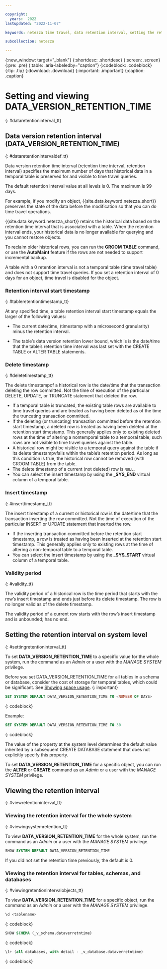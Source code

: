 ```yaml
---

copyright:
  years:  2022
lastupdated: "2022-11-07"

keywords: netezza time travel, data retention interval, setting the retention interval, changing the retention interval

subcollection: netezza

---
```


{:new_window: target="_blank"}
{:shortdesc: .shortdesc}
{:screen: .screen}
{:pre: .pre}
{:table: .aria-labeledby="caption"}
{:codeblock: .codeblock}
{:tip: .tip}
{:download: .download}
{:important: .important}
{:caption: .caption}

# Setting and viewing **DATA_VERSION_RETENTION_TIME**
{: #dataretentioninterval_tt}

## Data version retention interval (**DATA_VERSION_RETENTION_TIME**)
{: #dataretentionintervaldef_tt}

Data version retention time interval (retention time interval, retention interval) specifies the maximum number of days that historical data in a temporal table is preserved for and visible to time travel queries.

The default retention interval value at all levels is 0. The maximum is 99 days.

For example, if you modify an object, {{site.data.keyword.netezza_short}} preserves the state of the data before the modification so that you can do time travel operations.

{{site.data.keyword.netezza_short}} retains the historical data based on the retention time interval that is associated with a table. When the retention interval ends, your historical data is no longer available for querying and you cannot restore objects.

To reclaim older historical rows, you can run the **GROOM TABLE** command, or use the **AutoMaint** feature if the rows are not needed to support incremental backup.

A table with a 0 retention interval is not a temporal table (time travel table) and does not support time travel queries. If you set a retention interval of 0 days for an object, time travel is disabled for the object.

### Retention interval start timestamp
{: #tableretentiontimestamp_tt}

At any specified time, a table retention interval start timestamp equals the larger of the following values:

- The current date/time, (timestamp with a microsecond granularity) minus the retention interval.

- The table’s data version retention lower bound, which is is the date/time that the table’s retention time interval was last set with the CREATE TABLE or ALTER TABLE statements.

### Delete timestamp
{: #deletetimestamp_tt}

The delete timestampof a historical row is the date/time that the transaction deleting the row committed. Not the time of execution of the particular DELETE, UPDATE, or TRUNCATE statement that deleted the row.

- If a temporal table is truncated, the existing table rows are available to time travel queries and are treated as having been deleted as of the time the truncating transaction committed.
- If the deleting (or truncating) transaction committed before the retention start timestamp, a deleted row is treated as having been deleted at the retention start timestamp. This generally applies only to existing deleted rows at the time of altering a nontemporal table to a temporal table; such rows are not visible to time travel queries against the table.
- A historical row might be visible to a temporal query against the table if its delete timestampvfalls within the table’s retention period. As long as this condition is true, the historical row cannot be removed (with GROOM TABLE) from the table.
- The delete timestamp of a current (not deleted) row is `NULL`.
- You can select the insert timestamp by using the **_SYS_END** virtual column of a temporal table.

### Insert timestamp
{: #inserttimestamp_tt}

The insert timestamp of a current or historical row is the date/time that the transaction inserting the row committed. Not the time of execution of the particular INSERT or UPDATE statement that inserted the row.

- If the inserting transaction committed  before  the  retention  start timestamp, a row is treated as having been inserted at the retention start timestamp. This generally applies only to existing rows at the time of altering a non-temporal table to a temporal table.
- You can select the insert timestamp by using the **_SYS_START** virtual column of a temporal table.

### Validity period
{: #validity_tt}

The validity period of a historical row is the time period that starts with the row’s insert timestamp and ends just before its delete timestamp. The row is no longer valid as of the delete timestamp.

The validity period of a current row starts with the row’s insert timestamp and is unbounded; has no end.

## Setting the retention interval on system level
{: #settingretentioninterval_tt}

To set **DATA_VERSION_RETENTION_TIME** to a specific value for the whole system, run the command as an *Admin* or a user with the *MANAGE SYSTEM* privilege.

Before you set DATA_VERSION_RETENTION_TIME for all tables in a schema or database, consider the cost of storage for temporal tables, which could be significant. See [Showing space usage](/docs/netezza?topic=netezza-showingspaceusage_tt).
{: important}

```sql
SET SYSTEM DEFAULT DATA_VERSION_RETENTION_TIME TO <NUMBER OF DAYS>
```
{: codeblock}

Example:

```sql
SET SYSTEM DEFAULT DATA_VERSION_RETENTION_TIME TO 30
```
{: codeblock}

The value of the property at the system level determines the default value inherited by a subsequent CREATE DATABASE statement that does not explicitly specify this property.

To set **DATA_VERSION_RETENTION_TIME** for a specific object, you can run the **ALTER** or **CREATE** command as an *Admin* or a user with the *MANAGE SYSTEM* privilege.

## Viewing the retention interval
{: #viewretentioninterval_tt}

### Viewing the retention interval for the whole system
{: #viewingsystemretention_tt}

To view **DATA_VERSION_RETENTION_TIME** for the whole system, run the command as an *Admin* or a user with the *MANAGE SYSTEM* privilege.

```sql
SHOW SYSTEM DEFAULT DATA_VERSION_RETENTION_TIME
```

If you did not set the retention time previously, the default is 0.

### Viewing the retention interval for tables, schemas, and databases
{: #viewingretentionintervalobjects_tt}

To view **DATA_VERSION_RETENTION_TIME** for a specific object, run the command as an *Admin* or a user with the *MANAGE SYSTEM* privilege.

```sql
\d <tablename>
```
{: codeblock}

```sql
SHOW SCHEMA (_v_schema.dataverretntime)
```
{: codeblock}

```sql
\l+ (all databases, with detail - _v_database.dataverretntime)
```
{: codeblock}
